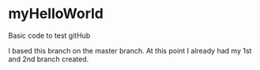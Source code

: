 # myHelloWorld
Basic code to test gitHub

I based this branch on the master branch.  At this point I already had my 1st and 2nd branch created.
